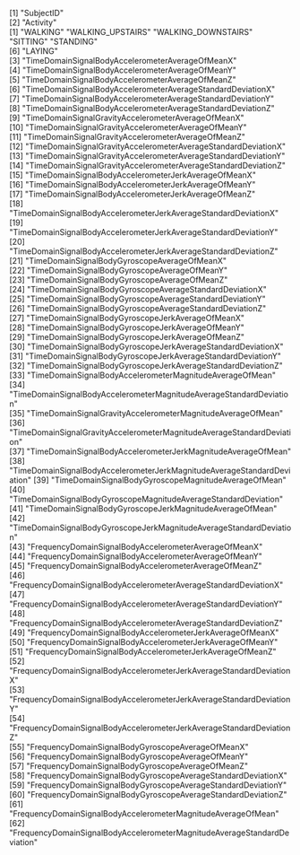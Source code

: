 [1] "SubjectID"                                                              
 [2] "Activity"   
	[1] "WALKING"            "WALKING_UPSTAIRS"   "WALKING_DOWNSTAIRS" "SITTING"            "STANDING"          
	[6] "LAYING"                                                            
 [3] "TimeDomainSignalBodyAccelerometerAverageOfMeanX"                        
 [4] "TimeDomainSignalBodyAccelerometerAverageOfMeanY"                        
 [5] "TimeDomainSignalBodyAccelerometerAverageOfMeanZ"                        
 [6] "TimeDomainSignalBodyAccelerometerAverageStandardDeviationX"             
 [7] "TimeDomainSignalBodyAccelerometerAverageStandardDeviationY"             
 [8] "TimeDomainSignalBodyAccelerometerAverageStandardDeviationZ"             
 [9] "TimeDomainSignalGravityAccelerometerAverageOfMeanX"                     
[10] "TimeDomainSignalGravityAccelerometerAverageOfMeanY"                     
[11] "TimeDomainSignalGravityAccelerometerAverageOfMeanZ"                     
[12] "TimeDomainSignalGravityAccelerometerAverageStandardDeviationX"          
[13] "TimeDomainSignalGravityAccelerometerAverageStandardDeviationY"          
[14] "TimeDomainSignalGravityAccelerometerAverageStandardDeviationZ"          
[15] "TimeDomainSignalBodyAccelerometerJerkAverageOfMeanX"                    
[16] "TimeDomainSignalBodyAccelerometerJerkAverageOfMeanY"                    
[17] "TimeDomainSignalBodyAccelerometerJerkAverageOfMeanZ"                    
[18] "TimeDomainSignalBodyAccelerometerJerkAverageStandardDeviationX"         
[19] "TimeDomainSignalBodyAccelerometerJerkAverageStandardDeviationY"         
[20] "TimeDomainSignalBodyAccelerometerJerkAverageStandardDeviationZ"         
[21] "TimeDomainSignalBodyGyroscopeAverageOfMeanX"                            
[22] "TimeDomainSignalBodyGyroscopeAverageOfMeanY"                            
[23] "TimeDomainSignalBodyGyroscopeAverageOfMeanZ"                            
[24] "TimeDomainSignalBodyGyroscopeAverageStandardDeviationX"                 
[25] "TimeDomainSignalBodyGyroscopeAverageStandardDeviationY"                 
[26] "TimeDomainSignalBodyGyroscopeAverageStandardDeviationZ"                 
[27] "TimeDomainSignalBodyGyroscopeJerkAverageOfMeanX"                        
[28] "TimeDomainSignalBodyGyroscopeJerkAverageOfMeanY"                        
[29] "TimeDomainSignalBodyGyroscopeJerkAverageOfMeanZ"                        
[30] "TimeDomainSignalBodyGyroscopeJerkAverageStandardDeviationX"             
[31] "TimeDomainSignalBodyGyroscopeJerkAverageStandardDeviationY"             
[32] "TimeDomainSignalBodyGyroscopeJerkAverageStandardDeviationZ"             
[33] "TimeDomainSignalBodyAccelerometerMagnitudeAverageOfMean"                
[34] "TimeDomainSignalBodyAccelerometerMagnitudeAverageStandardDeviation"     
[35] "TimeDomainSignalGravityAccelerometerMagnitudeAverageOfMean"             
[36] "TimeDomainSignalGravityAccelerometerMagnitudeAverageStandardDeviation"  
[37] "TimeDomainSignalBodyAccelerometerJerkMagnitudeAverageOfMean"            
[38] "TimeDomainSignalBodyAccelerometerJerkMagnitudeAverageStandardDeviation" 
[39] "TimeDomainSignalBodyGyroscopeMagnitudeAverageOfMean"                    
[40] "TimeDomainSignalBodyGyroscopeMagnitudeAverageStandardDeviation"         
[41] "TimeDomainSignalBodyGyroscopeJerkMagnitudeAverageOfMean"                
[42] "TimeDomainSignalBodyGyroscopeJerkMagnitudeAverageStandardDeviation"     
[43] "FrequencyDomainSignalBodyAccelerometerAverageOfMeanX"                   
[44] "FrequencyDomainSignalBodyAccelerometerAverageOfMeanY"                   
[45] "FrequencyDomainSignalBodyAccelerometerAverageOfMeanZ"                   
[46] "FrequencyDomainSignalBodyAccelerometerAverageStandardDeviationX"        
[47] "FrequencyDomainSignalBodyAccelerometerAverageStandardDeviationY"        
[48] "FrequencyDomainSignalBodyAccelerometerAverageStandardDeviationZ"        
[49] "FrequencyDomainSignalBodyAccelerometerJerkAverageOfMeanX"               
[50] "FrequencyDomainSignalBodyAccelerometerJerkAverageOfMeanY"               
[51] "FrequencyDomainSignalBodyAccelerometerJerkAverageOfMeanZ"               
[52] "FrequencyDomainSignalBodyAccelerometerJerkAverageStandardDeviationX"    
[53] "FrequencyDomainSignalBodyAccelerometerJerkAverageStandardDeviationY"    
[54] "FrequencyDomainSignalBodyAccelerometerJerkAverageStandardDeviationZ"    
[55] "FrequencyDomainSignalBodyGyroscopeAverageOfMeanX"                       
[56] "FrequencyDomainSignalBodyGyroscopeAverageOfMeanY"                       
[57] "FrequencyDomainSignalBodyGyroscopeAverageOfMeanZ"                       
[58] "FrequencyDomainSignalBodyGyroscopeAverageStandardDeviationX"            
[59] "FrequencyDomainSignalBodyGyroscopeAverageStandardDeviationY"            
[60] "FrequencyDomainSignalBodyGyroscopeAverageStandardDeviationZ"            
[61] "FrequencyDomainSignalBodyAccelerometerMagnitudeAverageOfMean"           
[62] "FrequencyDomainSignalBodyAccelerometerMagnitudeAverageStandardDeviation"
